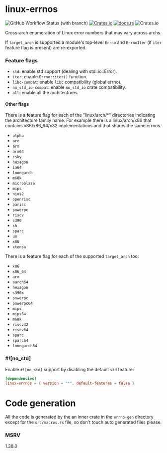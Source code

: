 # linux-errnos

![GitHub Workflow Status (with branch)](https://img.shields.io/github/actions/workflow/status/shurizzle/linux-errnos/unit-test.yml?branch=master&style=for-the-badge)
[![Crates.io](https://img.shields.io/crates/v/linux-errnos?style=for-the-badge)](https://crates.io/crates/linux-errnos)
[![docs.rs](https://img.shields.io/docsrs/linux-errnos?style=for-the-badge)](https://docs.rs/linux-errnos)
![Crates.io](https://img.shields.io/crates/l/linux-errnos?style=for-the-badge)

Cross-arch enumeration of Linux error numbers that may vary across archs.

If `target_arch` is supported a module's top-level `Errno` and `ErrnoIter` (if
`iter` feature flag is present) are re-exported.

### Feature flags

- `std`: enable std support (dealing with std::io::Error).
- `iter`: enable `Errno::iter()` function.
- `libc-compat`: enable `libc` compatibility (global errno).
- `no_std_io-compat`: enable `no_std_io` crate compatibility.
- `all`: enable all the architectures.

#### Other flags

There is a feature flag for each of the "linux/arch/*" directories indicating
the architecture family name. For example there is a linux/arch/x86 that
contains x86/x86_64/x32 implementations and that shares the same errnos.

- `alpha`
- `arc`
- `arm`
- `arm64`
- `csky`
- `hexagon`
- `ia64`
- `loongarch`
- `m68k`
- `microblaze`
- `mips`
- `nios2`
- `openrisc`
- `parisc`
- `powerpc`
- `riscv`
- `s390`
- `sh`
- `sparc`
- `um`
- `x86`
- `xtensa`

There is a feature flag for each of the supported `target_arch` too:

- `x86`
- `x86_64`
- `arm`
- `aarch64`
- `hexagon`
- `s390x`
- `powerpc`
- `powerpc64`
- `mips`
- `mips64`
- `m68k`
- `riscv32`
- `riscv64`
- `sparc`
- `sparc64`
- `loongarch64`

### #![no_std]

Enable `#![no_std]` support by disabling the default `std` feature:

```toml
[dependencies]
linux-errnos = { version = "*", default-features = false }
```

# Code generation

All the code is generated by the an inner crate in the `errno-gen` directory
except for the `src/macros.rs` file, so don't touch auto generated files please.

### MSRV

1.38.0
